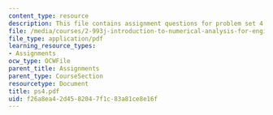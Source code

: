 ```yaml
---
content_type: resource
description: This file contains assignment questions for problem set 4.
file: /media/courses/2-993j-introduction-to-numerical-analysis-for-engineering-13-002j-spring-2005/f26a8ea42d4582047f1c83a81ce8e16f_ps4.pdf
file_type: application/pdf
learning_resource_types:
- Assignments
ocw_type: OCWFile
parent_title: Assignments
parent_type: CourseSection
resourcetype: Document
title: ps4.pdf
uid: f26a8ea4-2d45-8204-7f1c-83a81ce8e16f
---
```

